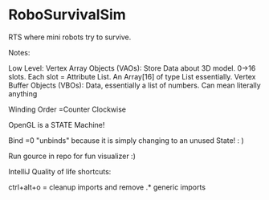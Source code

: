 # RoboSurvivalSim
RTS where mini robots try to survive.

Notes:


Low Level:
Vertex Array Objects (VAOs): Store Data about 3D model. 0->16 slots. Each slot = Attribute List.
                          An Array[16] of type List<VBO> essentially.
Vertex Buffer Objects (VBOs): Data, essentially a list of numbers. Can mean literally anything



Winding Order =Counter Clockwise


OpenGL is a STATE Machine!

Bind =0 "unbinds" because it is simply changing to an unused State! : )




Run gource in repo for fun visualizer :)




IntelliJ Quality of life shortcuts:

ctrl+alt+o = cleanup imports and remove .* generic imports